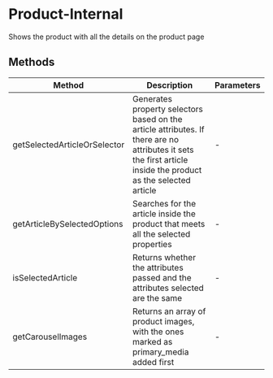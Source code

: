 # Product-Internal

Shows the product with all the details on the product page

## Methods

<!-- @vuese:Product-Internal:methods:start -->
|Method|Description|Parameters|
|---|---|---|
|getSelectedArticleOrSelector|Generates property selectors based on the article attributes. If there are no attributes it sets the first article inside the product as the selected article|-|
|getArticleBySelectedOptions|Searches for the article inside the product that meets all the selected properties|-|
|isSelectedArticle|Returns whether the attributes passed and the attributes selected are the same|-|
|getCarouselImages|Returns an array of product images, with the ones marked as primary_media added first|-|

<!-- @vuese:Product-Internal:methods:end -->


